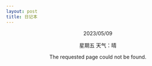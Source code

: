 ```yaml
---
layout: post
title: 日记本
---
```



<style type="text/css" media="screen">
  .container {
    margin: 1em auto;
    max-width: 60em;
    text-align: center;
  }
  h1 {
    margin: 30px 0;
    font-size: 2em;
    line-height: 1;
    letter-spacing: -1px;
  }
</style>

<div class="container">
  <p>2023/05/09<p><p>星期五  天气：晴<p>

  <p>The requested page could not be found.</p>


